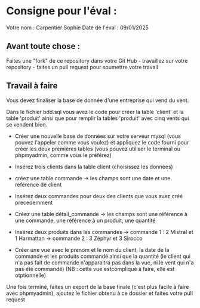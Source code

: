 # Consigne pour l'éval :

Votre nom : Carpentier Sophie
Date de l'éval : 09/01/2025

## Avant toute chose :

Faites une "fork" de ce repository dans votre Git Hub - travaillez sur votre repository - faites un pull request pour soumettre votre travail

## Travail à faire

Vous devez finaliser la base de donnée d'une entreprise qui vend du vent.

Dans le fichier bdd.sql vous avez le code pour créer la table 'client' et la table 'produit' ainsi que pour remplir la tables 'produit' avec cinq vents qui se vendent bien.

* Créer une nouvelle base de données sur votre serveur mysql (vous pouvez l'appeler comme vous voulez) et appliquez le code fourni pour créer les deux premières tables (vous pouvez utiliser le terminal ou phpmyadmin, comme vous le préférez)

* Insérez trois clients dans la table client (choisissez les données)

* créez une table commande -> les champs sont une date et une référence de client

* Insérez deux commandes pour deux des clients que vous avez créé precedemment

* Créez une table détail_commande -> les champs sont une référence à une commande, une référence à un produit, une quantité

* Insérez deux produits dans les commandes  -> commande 1 : 2 Mistral et 1 Harmattan
                                            -> commande 2 : 3 Zéphyr et 3 Sirocco

* Créer une vue avec le prenom et le nom du client, la date de la commande et les produits commandé ainsi que la quantité (le client qui n'a pas fait de commande n'apparaitra pas dans la vue, ni le vent qui n'a pas été commandé) (NB : cette vue estcompliqué à faire, elle est otptionnelle)

Une fois terminé, faites un export de la base finale (c'est plus facile à faire avec phpmyadmin), ajoutez le fichier obtenu à ce dossier et faites votre pull request